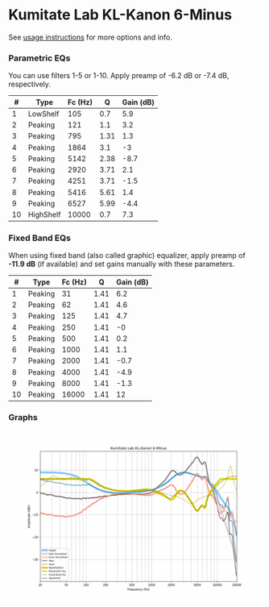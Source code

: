 # Kumitate Lab KL-Kanon 6-Minus
See [usage instructions](https://github.com/jaakkopasanen/AutoEq#usage) for more options and info.

### Parametric EQs
You can use filters 1-5 or 1-10. Apply preamp of -6.2 dB or -7.4 dB, respectively.

|   # | Type      |   Fc (Hz) |    Q |   Gain (dB) |
|-----|-----------|-----------|------|-------------|
|   1 | LowShelf  |       105 | 0.7  |         5.9 |
|   2 | Peaking   |       121 | 1.1  |         3.2 |
|   3 | Peaking   |       795 | 1.31 |         1.3 |
|   4 | Peaking   |      1864 | 3.1  |        -3   |
|   5 | Peaking   |      5142 | 2.38 |        -8.7 |
|   6 | Peaking   |      2920 | 3.71 |         2.1 |
|   7 | Peaking   |      4251 | 3.71 |        -1.5 |
|   8 | Peaking   |      5416 | 5.61 |         1.4 |
|   9 | Peaking   |      6527 | 5.99 |        -4.4 |
|  10 | HighShelf |     10000 | 0.7  |         7.3 |

### Fixed Band EQs
When using fixed band (also called graphic) equalizer, apply preamp of **-11.9 dB** (if available) and set gains manually with these parameters.

|   # | Type    |   Fc (Hz) |    Q |   Gain (dB) |
|-----|---------|-----------|------|-------------|
|   1 | Peaking |        31 | 1.41 |         6.2 |
|   2 | Peaking |        62 | 1.41 |         4.6 |
|   3 | Peaking |       125 | 1.41 |         4.7 |
|   4 | Peaking |       250 | 1.41 |        -0   |
|   5 | Peaking |       500 | 1.41 |         0.2 |
|   6 | Peaking |      1000 | 1.41 |         1.1 |
|   7 | Peaking |      2000 | 1.41 |        -0.7 |
|   8 | Peaking |      4000 | 1.41 |        -4.9 |
|   9 | Peaking |      8000 | 1.41 |        -1.3 |
|  10 | Peaking |     16000 | 1.41 |        12   |

### Graphs
![](./Kumitate%20Lab%20KL-Kanon%206-Minus.png)
